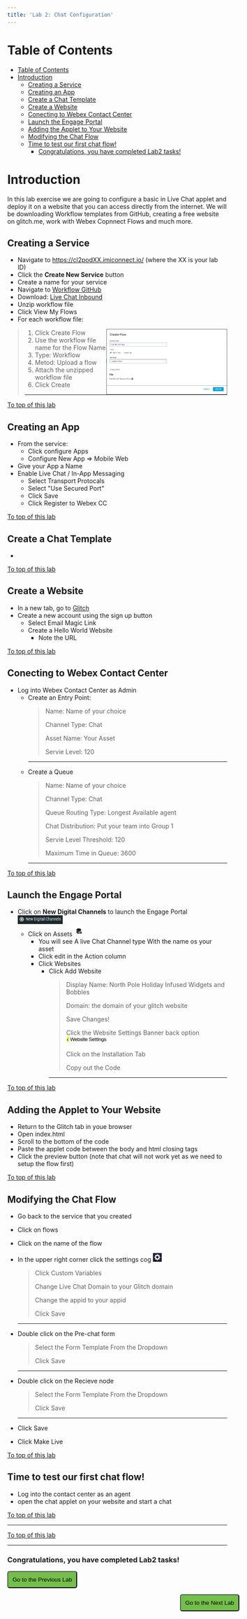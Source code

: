 ```yaml
---
title: 'Lab 2: Chat Configuration'
---
```



# Table of Contents

- [Table of Contents](#table-of-contents)
- [Introduction](#introduction)
  - [Creating a Service](#creating-a-service)
  - [Creating an App](#creating-an-app)
  - [Create a Chat Template](#create-a-chat-template)
  - [Create a Website](#create-a-website)
  - [Conecting to Webex Contact Center](#conecting-to-webex-contact-center)
  - [Launch the Engage Portal](#launch-the-engage-portal)
  - [Adding the Applet to Your Website](#adding-the-applet-to-your-website)
  - [Modifying the Chat Flow](#modifying-the-chat-flow)
  - [Time to test our first chat flow!](#time-to-test-our-first-chat-flow)
    - [Congratulations, you have completed Lab2 tasks!](#congratulations-you-have-completed-lab2-tasks)


# Introduction

In this lab exercise we are going to configure a basic in Live Chat applet and deploy it on a website that you can access directly from the internet.  We will be downloading Workflow templates from GitHub, creating a free website on glitch.me, work with Webex Copnnect Flows and much more.

## Creating a Service

- Navigate to https://cl2podXX.imiconnect.io/ (where the XX is your lab ID)
- Click the **Create New Service** button
- Create a name for your service
- Navigate to [Workflow GitHub](https://github.com/CiscoDevNet/webexcc-digital-channels/tree/main/Webex%20Connect%20Flows)
- Download: [Live Chat Inbound](https://github.com/CiscoDevNet/webexcc-digital-channels/blob/main/Webex%20Connect%20Flows/v2.1/Live%20Chat%20Inbound%20Flow.workflow.zip)
- Unzip workflow file
- Click View My Flows 
- For each workflow file: 
> <img align="right" src="images/Lab2_Create_Workflow.PNG"  height="150"/>

> 1. Click Create Flow
> 2. Use the workflow file name for the Flow Name 
> 3. Type: Workflow 
> 4. Metod: Upload a flow 
> 5. Attach the unzipped workflow file 
> 6. Click Create
> ---

[To top of this lab](#table-of-contents)
## Creating an App
- From the service:
  - Click configure Apps
  - Configure New App => Mobile Web
- Give your App a Name
- Enable Live Chat / In-App Messaging
  - Select Transport Protocals
  - Select "Use Secured Port"
  - Click Save
  - Click Register to Webex CC

[To top of this lab](#table-of-contents)
## Create a Chat Template
- 


[To top of this lab](#table-of-contents)
## Create a Website 
- In a new tab, go to [Glitch](https://glitch.com)
- Create a new account using the sign up button
  - Select Email Magic Link
  - Create a Hello World Website
    - Note the URL 
  
[To top of this lab](#table-of-contents)
## Conecting to Webex Contact Center

- Log into Webex Contact Center as Admin
  - Create an Entry Point:
    > Name: Name of your choice 
    >
    > Channel Type: Chat 
    >
    > Asset Name: Your Asset
    >
    > Servie Level: 120
    ---
  - Create a Queue
    > Name: Name of your choice 
    >
    > Channel Type: Chat 
    >
    > Queue Routing Type: Longest Available agent
    >
    >Chat Distribution: Put your team into Group 1
    >
    > Servie Level Threshold: 120
    >
    > Maximum Time in Queue: 3600
    ---
[To top of this lab](#table-of-contents)
## Launch the Engage Portal

- Click on **New Digital Channels** to launch the Engage Portal <img align="" src="images\Lab2_New_Digital_Channels.PNG" height="20">
  - Click on Assets <img align="" src="images\Lab2_Assets.PNG" height="25">
    - You will see A live Chat Channel type With the name os your asset
    - Click edit in the Action column
    - Click Websites
      - Click Add Website 
        > Display Name: North Pole Holiday Infused Widgets and Bobbles
        >
        > Domain: the domain of your glitch website
        > 
        > Save Changes! 
        >
        > Click the Website Settings Banner back option <img src="images\Lab2_WS_Settings_Back.PNG" height="15">
        >
        > Click on the Installation Tab
        >
        > Copy out the Code
        >
        ---

[To top of this lab](#table-of-contents)

## Adding the Applet to Your Website
- Return to the Glitch tab in youe browser
- Open index.html
- Scroll to the bottom of the code
- Paste the applet code between the body and html closing tags
- Click the preview button (note that chat will not work yet as we need to setup the flow first)

[To top of this lab](#table-of-contents)

## Modifying the Chat Flow
- Go back to the service that you created
- Click on flows
- Click on the name of the flow
- In the upper right corner click the settings cog <img src="images\Lab2_Settings _Cog.PNG" height="20">
  > Click Custom Variables
  > 
  > Change Live Chat Domain to your Glitch domain
  > 
  > Change the appid to your appid
  > 
  > Click Save

  ---
- Double click on the Pre-chat form
  > Select the Form Template From the Dropdown 
  >
  > Click Save

  ---
- Double click on the Recieve node
  > Select the Form Template From the Dropdown 
  >
  > Click Save
  
  ---
- Click Save
- Click Make Live

[To top of this lab](#table-of-contents)
## Time to test our first chat flow!
- Log into the contact center as an agent
- open the chat applet on your website and start a chat

[To top of this lab](#table-of-contents)









---

[To top of this lab](#table-of-contents)



---

### Congratulations, you have completed Lab2 tasks! 

<script>
function mainPage() {window.location.href = "https://wxcctechsummit.github.io/wxcclabguides/LTRCCT-3001/1_PreReq.html";}
function nextLab() 
 {
 window.location.href = "https://wxcctechsummit.github.io/wxcclabguides/LTRCCT-3001/3_QnABot.html";
 }
</script>

<div id="button-row">
<button onclick="mainPage()" style="
  border-radius: 5px;
  background-color: rgb(116,191,75);
  padding: 10px;">Go to the Previous Lab</button>

<button onclick="nextLab()" style="
  position: absolute;
  right: 200px;
  border-radius: 5px;
  background-color: rgb(116,191,75);
  padding: 10px;">Go to the Next Lab</button>

</div>
